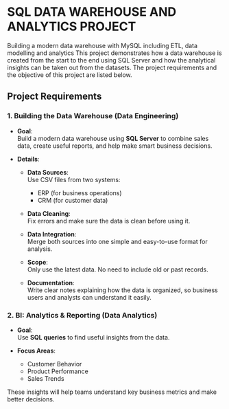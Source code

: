 # SQL DATA WAREHOUSE AND ANALYTICS PROJECT
Building a modern data warehouse with MySQL including ETL, data modelling and analytics
This project demonstrates how a data warehouse is created from the start to the end using SQL Server and how the analytical insights can be taken out from the datasets.
The project requirements and the objective of this project are listed below.



## **Project Requirements**


### **1. Building the Data Warehouse (Data Engineering)**

- **Goal**:  
  Build a modern data warehouse using **SQL Server** to combine sales data, create useful reports, and help make smart business decisions.

- **Details**:
  - **Data Sources**:  
    Use CSV files from two systems:  
    - ERP (for business operations)  
    - CRM (for customer data)

  - **Data Cleaning**:  
    Fix errors and make sure the data is clean before using it.

  - **Data Integration**:  
    Merge both sources into one simple and easy-to-use format for analysis.

  - **Scope**:  
    Only use the latest data. No need to include old or past records.

  - **Documentation**:  
    Write clear notes explaining how the data is organized, so business users and analysts can understand it easily.


### **2. BI: Analytics & Reporting (Data Analytics)**

- **Goal**:  
  Use **SQL queries** to find useful insights from the data.

- **Focus Areas**:
  - Customer Behavior  
  - Product Performance  
  - Sales Trends  

These insights will help teams understand key business metrics and make better decisions.

